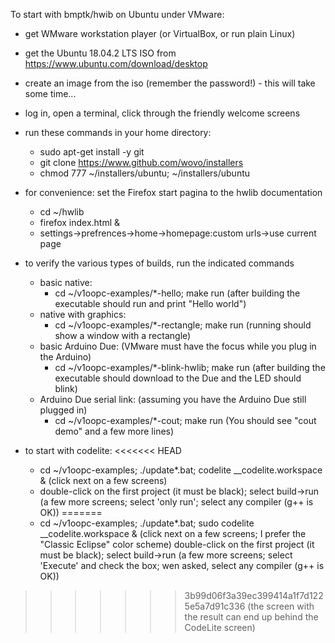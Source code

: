 To start with bmptk/hwib on Ubuntu under VMware:

- get WMware workstation player (or VirtualBox, or run plain Linux)
- get the Ubuntu 18.04.2 LTS ISO from https://www.ubuntu.com/download/desktop
- create an image from the iso (remember the password!) - this will take some time...
- log in, open a terminal, click through the friendly welcome screens
- run these commands in your home directory:
   - sudo apt-get install -y git
   - git clone https://www.github.com/wovo/installers
   - chmod 777 ~/installers/ubuntu; ~/installers/ubuntu
   
- for convenience: set the Firefox start pagina to the hwlib documentation
   - cd ~/hwlib
   - firefox index.html &
   - settings->prefrences->home->homepage:custom urls->use current page   
   
- to verify the various types of builds, run the indicated commands
   - basic native:
      - cd ~/v1oopc-examples/*-hello; make run
      (after building the executable should run and print "Hello world")
   - native with graphics:
      - cd ~/v1oopc-examples/*-rectangle; make run
      (running should show a window with a rectangle)
   - basic Arduino Due:
      (VMware must have the focus while you plug in the Arduino)
      - cd ~/v1oopc-examples/*-blink-hwlib; make run
      (after building the executable should download to the Due and the LED should blink)
   - Arduino Due serial link:
      (assuming you have the Arduino Due still plugged in)
      - cd ~/v1oopc-examples/*-cout; make run 
      (You should see "cout demo" and a few more lines)
	  
- to start with codelite:
<<<<<<< HEAD
   - cd ~/v1oopc-examples; ./update*.bat; codelite __codelite.workspace &
   (click next on a few screens)
   - double-click on the first project (it must be black); select build->run
   (a few more screens; select 'only run'; select any compiler (g++ is OK))
=======
   - cd ~/v1oopc-examples; ./update*.bat; sudo codelite __codelite.workspace &
   (click next on a few screens; I prefer the "Classic Eclipse" color scheme)
   double-click on the first project (it must be black); select build->run
   (a few more screens; select 'Execute' and check the box; wen asked, select any compiler (g++ is OK))
>>>>>>> 3b99d06f3a39ec399414a1f7d1225e5a7d91c336
   (the screen with the result can end up behind the CodeLite screen)
   



   